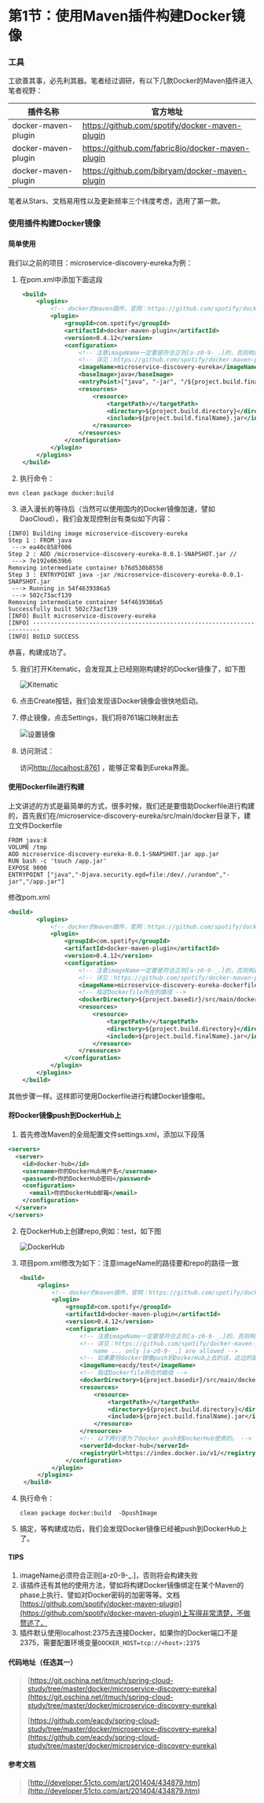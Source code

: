 # 第1节：使用Maven插件构建Docker镜像

### 工具

工欲善其事，必先利其器。笔者经过调研，有以下几款Docker的Maven插件进入笔者视野：

| 插件名称                | 官方地址                                     |
| ------------------- | ---------------------------------------- |
| docker-maven-plugin | https://github.com/spotify/docker-maven-plugin |
| docker-maven-plugin | https://github.com/fabric8io/docker-maven-plugin |
| docker-maven-plugin | https://github.com/bibryam/docker-maven-plugin |

笔者从Stars、文档易用性以及更新频率三个纬度考虑，选用了第一款。



### 使用插件构建Docker镜像

#### 简单使用

我们以之前的项目：microservice-discovery-eureka为例：

1. 在pom.xml中添加下面这段

```xml
	<build>
		<plugins>
			<!-- docker的maven插件，官网：https://github.com/spotify/docker-maven-plugin -->
			<plugin>
				<groupId>com.spotify</groupId>
				<artifactId>docker-maven-plugin</artifactId>
				<version>0.4.12</version>
				<configuration>
                    <!-- 注意imageName一定要是符合正则[a-z0-9-_.]的，否则构建不会成功 -->
					<!-- 详见：https://github.com/spotify/docker-maven-plugin    Invalid repository name ... only [a-z0-9-_.] are allowed-->
					<imageName>microservice-discovery-eureka</imageName>
					<baseImage>java</baseImage>
					<entryPoint>["java", "-jar", "/${project.build.finalName}.jar"]</entryPoint>
					<resources>
						<resource>
							<targetPath>/</targetPath>
							<directory>${project.build.directory}</directory>
							<include>${project.build.finalName}.jar</include>
						</resource>
					</resources>
				</configuration>
			</plugin>
		</plugins>
	</build>
```

2. 执行命令：

```shell
mvn clean package docker:build
```

3. 进入漫长的等待后（当然可以使用国内的Docker镜像加速，譬如DaoCloud），我们会发现控制台有类似如下内容：

```
[INFO] Building image microservice-discovery-eureka
Step 1 : FROM java
 ---> ea40c858f006
Step 2 : ADD /microservice-discovery-eureka-0.0.1-SNAPSHOT.jar //
 ---> 7e192e0639b6
Removing intermediate container b76d530b8558
Step 3 : ENTRYPOINT java -jar /microservice-discovery-eureka-0.0.1-SNAPSHOT.jar
 ---> Running in 54f4639386a5
 ---> 502c73acf139
Removing intermediate container 54f4639386a5
Successfully built 502c73acf139
[INFO] Built microservice-discovery-eureka
[INFO] ------------------------------------------------------------------------
[INFO] BUILD SUCCESS
```

恭喜，构建成功了。

5. 我们打开Kitematic，会发现其上已经刚刚构建好的Docker镜像了，如下图

   ![Kitematic](images/docker-1.png)

6. 点击Create按钮，我们会发现该Docker镜像会很快地启动。

7. 停止镜像，点击Settings，我们将8761端口映射出去

   ![设置镜像](images/docker-2.png)

8. 访问测试：

   访问[http://localhost:8761](http://localhost:8761) ，能够正常看到Eureka界面。




#### 使用Dockerfile进行构建

上文讲述的方式是最简单的方式，很多时候，我们还是要借助Dockerfile进行构建的，首先我们在/microservice-discovery-eureka/src/main/docker目录下，建立文件Dockerfile

```
FROM java:8
VOLUME /tmp
ADD microservice-discovery-eureka-0.0.1-SNAPSHOT.jar app.jar
RUN bash -c 'touch /app.jar'
EXPOSE 9000
ENTRYPOINT ["java","-Djava.security.egd=file:/dev/./urandom","-jar","/app.jar"]
```

修改pom.xml

```xml
<build>
		<plugins>
			<!-- docker的maven插件，官网：https://github.com/spotify/docker-maven-plugin -->
			<plugin>
				<groupId>com.spotify</groupId>
				<artifactId>docker-maven-plugin</artifactId>
				<version>0.4.12</version>
				<configuration>
					<!-- 注意imageName一定要是符合正则[a-z0-9-_.]的，否则构建不会成功 -->
					<!-- 详见：https://github.com/spotify/docker-maven-plugin    Invalid repository name ... only [a-z0-9-_.] are allowed-->
					<imageName>microservice-discovery-eureka-dockerfile</imageName>
					<!-- 指定Dockerfile所在的路径 -->
					<dockerDirectory>${project.basedir}/src/main/docker</dockerDirectory>
					<resources>
						<resource>
							<targetPath>/</targetPath>
							<directory>${project.build.directory}</directory>
							<include>${project.build.finalName}.jar</include>
						</resource>
					</resources>
				</configuration>
			</plugin>
		</plugins>
	</build>
```

其他步骤一样。这样即可使用Dockerfile进行构建Docker镜像啦。



#### 将Docker镜像push到DockerHub上

1. 首先修改Maven的全局配置文件settings.xml，添加以下段落 

```xml
<servers>
  <server>
    <id>docker-hub</id>
    <username>你的DockerHub用户名</username>
    <password>你的DockerHub密码</password>
    <configuration>
      <email>你的DockerHub邮箱</email>
    </configuration>
  </server>
</servers>
```

2. 在DockerHub上创建repo,例如：test，如下图

   ![DockerHub](images/docker-3.png)

3. 项目pom.xml修改为如下：注意imageName的路径要和repo的路径一致

   ```xml
   <build>
   		<plugins>
   			<!-- docker的maven插件，官网：https://github.com/spotify/docker-maven-plugin -->
   			<plugin>
   				<groupId>com.spotify</groupId>
   				<artifactId>docker-maven-plugin</artifactId>
   				<version>0.4.12</version>
   				<configuration>
   					<!-- 注意imageName一定要是符合正则[a-z0-9-_.]的，否则构建不会成功 -->
   					<!-- 详见：https://github.com/spotify/docker-maven-plugin Invalid repository 
   						name ... only [a-z0-9-_.] are allowed -->
   					<!-- 如果要将docker镜像push到DockerHub上去的话，这边的路径要和repo路径一致 -->
   					<imageName>eacdy/test</imageName>
   					<!-- 指定Dockerfile所在的路径 -->
   					<dockerDirectory>${project.basedir}/src/main/docker</dockerDirectory>
   					<resources>
   						<resource>
   							<targetPath>/</targetPath>
   							<directory>${project.build.directory}</directory>
   							<include>${project.build.finalName}.jar</include>
   						</resource>
   					</resources>
   					<!-- 以下两行是为了docker push到DockerHub使用的。 -->
   					<serverId>docker-hub</serverId>
   					<registryUrl>https://index.docker.io/v1/</registryUrl>
   				</configuration>
   			</plugin>
   		</plugins>
   	</build>
   ```

4. 执行命令：

   ```shell
   clean package docker:build  -DpushImage
   ```

5. 搞定，等构建成功后，我们会发现Docker镜像已经被push到DockerHub上了。



#### TIPS

1. imageName必须符合正则[a-z0-9-_.]，否则将会构建失败
2. 该插件还有其他的使用方法，譬如将构建Docker镜像绑定在某个Maven的phase上执行、譬如对Docker密码的加密等等。文档[https://github.com/spotify/docker-maven-plugin](https://github.com/spotify/docker-maven-plugin)上写得非常清楚，不做赘述了。
3. 插件默认使用localhost:2375去连接Docker，如果你的Docker端口不是2375，需要配置环境变量`DOCKER_HOST=tcp://<host>:2375`




#### 代码地址（任选其一）

> [https://git.oschina.net/itmuch/spring-cloud-study/tree/master/docker/microservice-discovery-eureka](https://git.oschina.net/itmuch/spring-cloud-study/tree/master/docker/microservice-discovery-eureka)
>
> [https://github.com/eacdy/spring-cloud-study/tree/master/docker/microservice-discovery-eureka](https://github.com/eacdy/spring-cloud-study/tree/master/docker/microservice-discovery-eureka)



#### 参考文档

>  [http://developer.51cto.com/art/201404/434879.htm](http://developer.51cto.com/art/201404/434879.htm)